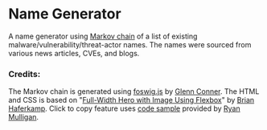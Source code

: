 # Name Generator

A name generator using [Markov chain](http://en.wikipedia.org/wiki/Markov_chain) of a list of existing malware/vulnerability/threat-actor names. The names were sourced from various news articles, CVEs, and blogs.

### Credits:
The Markov chain is generated using [foswig.js](https://github.com/mrsharpoblunto/foswig.js/) by [Glenn Conner](http://www.sharpoblunto.com/). The HTML and CSS is based on "[Full-Width Hero with Image Using Flexbox](https://codepen.io/brianhaferkamp/pen/OXQoxL)" by [Brian Haferkamp](https://codepen.io/brianhaferkamp). Click to copy feature uses [code sample](https://codepen.io/hexagoncircle/pen/qQawYX)
 provided by [Ryan Mulligan](https://hexagoncircle.com/).